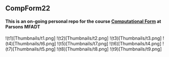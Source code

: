 ## CompForm22
#### This is an on-going personal repo for the course [Computational Form](https://compform.net/) at Parsons MFADT
!(t1)[Thumbnails/t1.png]
!(t2)[Thumbnails/t2.png]
!(t3)[Thumbnails/t3.png]
!(t4)[Thumbnails/t6.png]
!(t5)[Thumbnails/t7.png]
!(t6)[Thumbnails/t4.png]
!(t7)[Thumbnails/t5.png]
!(t8)[Thumbnails/t8.png]
!(t9)[Thumbnails/t9.png]